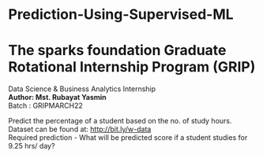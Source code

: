 # Prediction-Using-Supervised-ML
<h1>The sparks foundation Graduate Rotational Internship Program (GRIP)</h1>

Data Science & Business Analytics Internship <br>
<b>Author: Mst. Rubayat Yasmin</b> <br>
Batch : GRIPMARCH22

Predict the percentage of a student based on the no. of study hours.  
Dataset can be found at: http://bit.ly/w-data  
Required prediction - What will be predicted score if a student studies for 9.25 hrs/ day?
